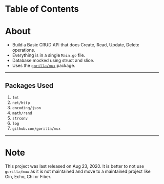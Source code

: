 # Table of Contents

# About

- Build a Basic CRUD API that does Create, Read, Update, Delete operations.
- Everything is in a single `Main.go` file.
- Database mocked using struct and slice.
- Uses the [`gorilla/mux`](https://github.com/gorilla/mux) package.

---

## Packages Used

1. `fmt`
2. `net/http`
3. `encoding/json`
4. `math/rand`
5. `strconv`
6. `log`
7. `github.com/gorilla/mux`

---

# Note

This project was last released on Aug 23, 2020.
It is better to not use `gorilla/mux` as it is not maintained and move to a maintained project like Gin, Echo, Chi or Fiber.
